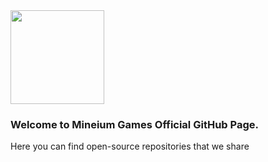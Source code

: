 <img style="width:150px;" src="https://cdn.discordapp.com/attachments/1153083658471743558/1172625393119920219/rirgr.png?ex=6560ff80&is=654e8a80&hm=12c15204d8f5a1ac3586cc8ebbe9b14b95deb1c29a4052d386ad12e4cc99e37e&">

### Welcome to Mineium Games Official GitHub Page.
Here you can find open-source repositories that we share
